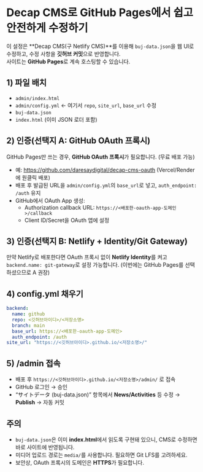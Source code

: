 
# Decap CMS로 GitHub Pages에서 쉽고 안전하게 수정하기

이 설정은 **Decap CMS(구 Netlify CMS)**를 이용해 `buj-data.json`을 웹 UI로 수정하고, 수정 사항을 **깃허브 커밋**으로 반영합니다.  
사이트는 **GitHub Pages**로 계속 호스팅할 수 있습니다.

## 1) 파일 배치
- `admin/index.html`
- `admin/config.yml`  ← 여기서 `repo`, `site_url`, `base_url` 수정
- `buj-data.json`
- `index.html` (이미 JSON 로더 포함)

## 2) 인증(선택지 A: GitHub OAuth 프록시)
GitHub Pages만 쓰는 경우, **GitHub OAuth 프록시**가 필요합니다. (무료 배포 가능)
- 예: https://github.com/daresaydigital/decap-cms-oauth  (Vercel/Render에 원클릭 배포)
- 배포 후 발급된 URL을 `admin/config.yml`의 `base_url`로 넣고, `auth_endpoint: /auth` 유지
- GitHub에서 OAuth App 생성:
  - Authorization callback URL: `https://<배포한-oauth-app-도메인>/callback`
  - Client ID/Secret을 OAuth 앱에 설정

## 3) 인증(선택지 B: Netlify + Identity/Git Gateway)
만약 Netlify로 배포한다면 OAuth 프록시 없이 **Netlify Identity**를 켜고 `backend.name: git-gateway`로 설정 가능합니다.
(이번에는 GitHub Pages를 선택하셨으므로 A 권장)

## 4) config.yml 채우기
```yml
backend:
  name: github
  repo: <깃허브아이디>/<저장소명>
  branch: main
  base_url: https://<배포한-oauth-app-도메인>
  auth_endpoint: /auth
site_url: "https://<깃허브아이디>.github.io/<저장소명>/"
```

## 5) /admin 접속
- 배포 후 `https://<깃허브아이디>.github.io/<저장소명>/admin/` 로 접속
- GitHub 로그인 → 승인
- “サイトデータ (buj-data.json)” 항목에서 **News/Activities** 등 수정 → **Publish** → 자동 커밋

## 주의
- `buj-data.json`은 이미 **index.html**에서 읽도록 구현돼 있으니, CMS로 수정하면 바로 사이트에 반영됩니다.
- 미디어 업로드 경로는 `media/`를 사용합니다. 필요하면 Git LFS를 고려하세요.
- 보안상, OAuth 프록시의 도메인은 **HTTPS**가 필요합니다.
